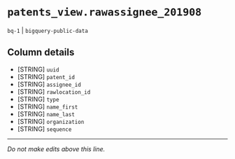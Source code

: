 # `patents_view.rawassignee_201908`
`bq-1` | `bigquery-public-data`

## Column details
* [STRING]    `uuid`
* [STRING]    `patent_id`
* [STRING]    `assignee_id`
* [STRING]    `rawlocation_id`
* [STRING]    `type`
* [STRING]    `name_first`
* [STRING]    `name_last`
* [STRING]    `organization`
* [STRING]    `sequence`

-------------------------------------------------------------------------------
*Do not make edits above this line.*
